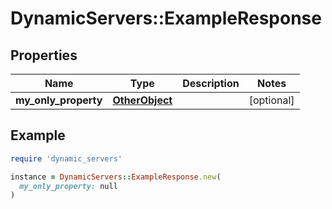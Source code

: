 # DynamicServers::ExampleResponse

## Properties

| Name | Type | Description | Notes |
| ---- | ---- | ----------- | ----- |
| **my_only_property** | [**OtherObject**](OtherObject.md) |  | [optional] |

## Example

```ruby
require 'dynamic_servers'

instance = DynamicServers::ExampleResponse.new(
  my_only_property: null
)
```


